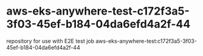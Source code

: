 # aws-eks-anywhere-test-c172f3a5-3f03-45ef-b184-04da6efd4a2f-44
repository for use with E2E test job aws-eks-anywhere-test:c172f3a5-3f03-45ef-b184-04da6efd4a2f-44
